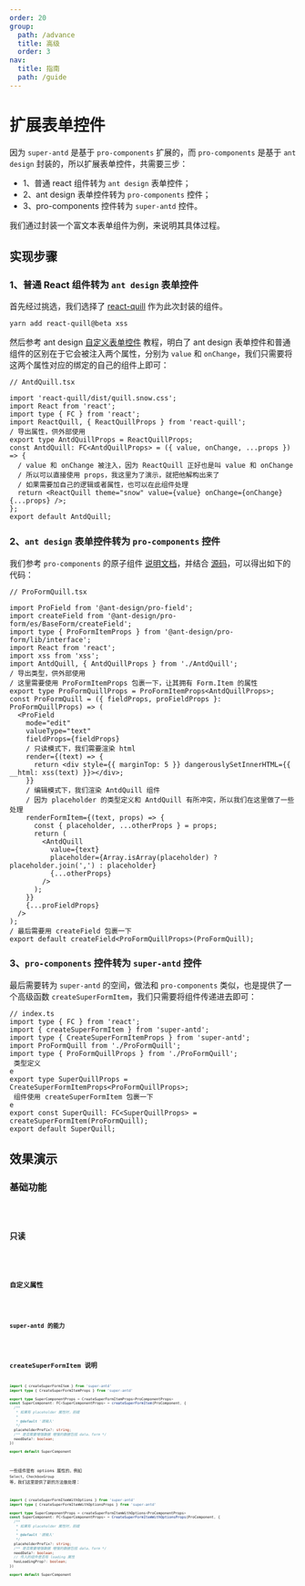 ```yaml
---
order: 20
group:
  path: /advance
  title: 高级
  order: 3
nav:
  title: 指南
  path: /guide
---
```


# 扩展表单控件

因为 `super-antd` 是基于 `pro-components` 扩展的，而 `pro-components` 是基于 `ant design` 封装的，所以扩展表单控件，共需要三步：

- 1、普通 react 组件转为 `ant design` 表单控件；
- 2、ant design 表单控件转为 `pro-components` 控件；
- 3、pro-components 控件转为 `super-antd` 控件。

我们通过封装一个富文本表单组件为例，来说明其具体过程。

## 实现步骤

### 1、普通 React 组件转为 `ant design` 表单控件

首先经过挑选，我们选择了 [react-quill](https://github.com/zenoamaro/react-quill) 作为此次封装的组件。

```bash
yarn add react-quill@beta xss
```

然后参考 ant design [自定义表单控件](https://ant.design/components/form-cn/#components-form-demo-customized-form-controls) 教程，明白了 ant design 表单控件和普通组件的区别在于它会被注入两个属性，分别为 `value` 和 `onChange`，我们只需要将这两个属性对应的绑定的自己的组件上即可：

```tsx | pure
// AntdQuill.tsx

import 'react-quill/dist/quill.snow.css';
import React from 'react';
import type { FC } from 'react';
import ReactQuill, { ReactQuillProps } from 'react-quill';
/ 导出属性，供外部使用
export type AntdQuillProps = ReactQuillProps;
const AntdQuill: FC<AntdQuillProps> = ({ value, onChange, ...props }) => {
  / value 和 onChange 被注入，因为 ReactQuill 正好也是叫 value 和 onChange
  / 所以可以直接使用 props，我这里为了演示，就把他解构出来了
  / 如果需要加自己的逻辑或者属性，也可以在此组件处理
  return <ReactQuill theme="snow" value={value} onChange={onChange} {...props} />;
};
export default AntdQuill;
```

### 2、`ant design` 表单控件转为 `pro-components` 控件

我们参考 `pro-components` 的原子组件 [说明文档](https://procomponents.ant.design/components/field#%E5%8F%82%E6%95%B0)，并结合 [源码](https://github.com/ant-design/pro-components/blob/master/packages/form/src/components/TextArea/index.tsx)，可以得出如下的代码：

```tsx | pure
// ProFormQuill.tsx

import ProField from '@ant-design/pro-field';
import createField from '@ant-design/pro-form/es/BaseForm/createField';
import type { ProFormItemProps } from '@ant-design/pro-form/lib/interface';
import React from 'react';
import xss from 'xss';
import AntdQuill, { AntdQuillProps } from './AntdQuill';
/ 导出类型，供外部使用
/ 这里需要使用 ProFormItemProps 包裹一下，让其拥有 Form.Item 的属性
export type ProFormQuillProps = ProFormItemProps<AntdQuillProps>;
const ProFormQuill = ({ fieldProps, proFieldProps }: ProFormQuillProps) => (
  <ProField
    mode="edit"
    valueType="text"
    fieldProps={fieldProps}
    / 只读模式下，我们需要渲染 html
    render={(text) => {
      return <div style={{ marginTop: 5 }} dangerouslySetInnerHTML={{ __html: xss(text) }}></div>;
    }}
    / 编辑模式下，我们渲染 AntdQuill 组件
    / 因为 placeholder 的类型定义和 AntdQuill 有所冲突，所以我们在这里做了一些处理
    renderFormItem={(text, props) => {
      const { placeholder, ...otherProps } = props;
      return (
        <AntdQuill
          value={text}
          placeholder={Array.isArray(placeholder) ? placeholder.join(',') : placeholder}
          {...otherProps}
        />
      );
    }}
    {...proFieldProps}
  />
);
/ 最后需要用 createField 包裹一下
export default createField<ProFormQuillProps>(ProFormQuill);
```

### 3、`pro-components` 控件转为 `super-antd` 控件

最后需要转为 `super-antd` 的空间，做法和 `pro-components` 类似，也是提供了一个高级函数 `createSuperFormItem`，我们只需要将组件传递进去即可：

```tsx | pure
// index.ts
import type { FC } from 'react';
import { createSuperFormItem } from 'super-antd';
import type { CreateSuperFormItemProps } from 'super-antd';
import ProFormQuill from './ProFormQuill';
import type { ProFormQuillProps } from './ProFormQuill';
 类型定义
e
export type SuperQuillProps = CreateSuperFormItemProps<ProFormQuillProps>;
 组件使用 createSuperFormItem 包裹一下
e
export const SuperQuill: FC<SuperQuillProps> = createSuperFormItem(ProFormQuill);
export default SuperQuill;
```

## 效果演示

### 基础功能

<code src="./__demos__/form/base.tsx" />

### 只读

<code src="./__demos__/form/readonly.tsx" />

### 自定义属性

<code src="./__demos__/form/custom.tsx" />

### super-antd 的能力

<code src="./__demos__/form/super.tsx" />

## createSuperFormItem 说明

```ts | pure
import { createSuperFormItem } from 'super-antd'
import type { CreateSuperFormItemProps } from 'super-antd'

export type SuperComponentProps = CreateSuperFormItemProps<ProComponentProps>
const SuperComponent: FC<SuperComponentProps> = createSuperFormItem(ProComponent, {
  /**
   * 如果有 placeholder 属性时，前缀
   *
   * @default '请输入'
   */
  placeholderPrefix?: string;
  /** 是否需要增强数据 增强的数据包括 data、form */
  needData?: boolean;
})

export default SuperComponent
```

一些组件是有 options 属性的，例如 `Select`、`CheckboxGroup` 等，我们这里提供了新的方法做处理：

```ts | pure
import { createSuperFormItemWithOptions } from 'super-antd'
import type { CreateSuperFormItemWithOptionsProps } from 'super-antd'

export type SuperComponentProps = createSuperFormItemWithOptions<ProComponentProps>
const SuperComponent: FC<SuperComponentProps> = CreateSuperFormItemWithOptionsProps(ProComponent, {
  /**
   * 如果有 placeholder 属性时，前缀
   *
   * @default '请输入'
   */
  placeholderPrefix?: string;
  /** 是否需要增强数据 增强的数据包括 data、form */
  needData?: boolean;
  // 传入的组件是否有 loading 属性
  hasLoadingProp?: boolean;
})

export default SuperComponent
```
